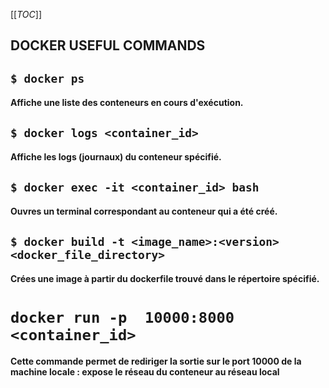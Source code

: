 [[_TOC_]]

## DOCKER USEFUL COMMANDS

## `$ docker ps`
#### Affiche une liste des conteneurs en cours d'exécution.

## `$ docker logs <container_id>`
#### Affiche les logs (journaux) du conteneur spécifié.

## `$ docker exec -it <container_id> bash`
#### Ouvres un terminal correspondant au conteneur qui a été créé.

## `$ docker build -t <image_name>:<version> <docker_file_directory>`
#### Crées une image à partir du dockerfile trouvé dans le répertoire spécifié.


# `docker run -p  10000:8000 <container_id>`
#### Cette commande permet de rediriger la sortie sur le port 10000 de la machine locale : expose le réseau du conteneur au réseau local

